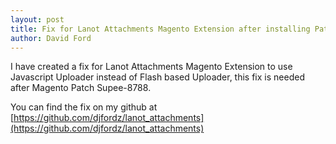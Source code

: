 ```yaml
---
layout: post
title: Fix for Lanot Attachments Magento Extension after installing Patch SUPEE-8788 
author: David Ford
---
```


I have created a fix for Lanot Attachments Magento Extension to use Javascript Uploader instead of Flash based Uploader, this fix is needed after Magento Patch Supee-8788.

You can find the fix on my github at [https://github.com/djfordz/lanot_attachments](https://github.com/djfordz/lanot_attachments)
